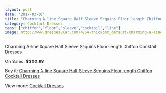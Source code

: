 ```yaml
---
layout: post
date: '2017-03-03'
title: "Charming A-line Square Half Sleeve Sequins Floor-length Chiffon Cocktail Dresses"
category: Cocktail Dresses
tags: ["chiffon","floor","sleeve","cocktail","line"]
image: http://www.dressesular.com/4264-thickbox_default/charming-a-line-square-half-sleeve-sequins-floor-length-chiffon-cocktail-dresses.jpg
---
```

Charming A-line Square Half Sleeve Sequins Floor-length Chiffon Cocktail Dresses

On Sales: **$300.98**
<a href="https://www.dressesular.com/cocktail-dresses/1967-charming-a-line-square-half-sleeve-sequins-floor-length-chiffon-cocktail-dresses.html"><amp-img layout="responsive" width="600" height="600" src="//www.dressesular.com/4264-thickbox_default/charming-a-line-square-half-sleeve-sequins-floor-length-chiffon-cocktail-dresses.jpg" alt="Charming A-line Square Half Sleeve Sequins Floor-length Chiffon Cocktail Dresses 0" /></a>

Buy it: [Charming A-line Square Half Sleeve Sequins Floor-length Chiffon Cocktail Dresses](https://www.dressesular.com/cocktail-dresses/1967-charming-a-line-square-half-sleeve-sequins-floor-length-chiffon-cocktail-dresses.html "Charming A-line Square Half Sleeve Sequins Floor-length Chiffon Cocktail Dresses")

View more: [Cocktail Dresses](https://www.dressesular.com/12-cocktail-dresses "Cocktail Dresses")